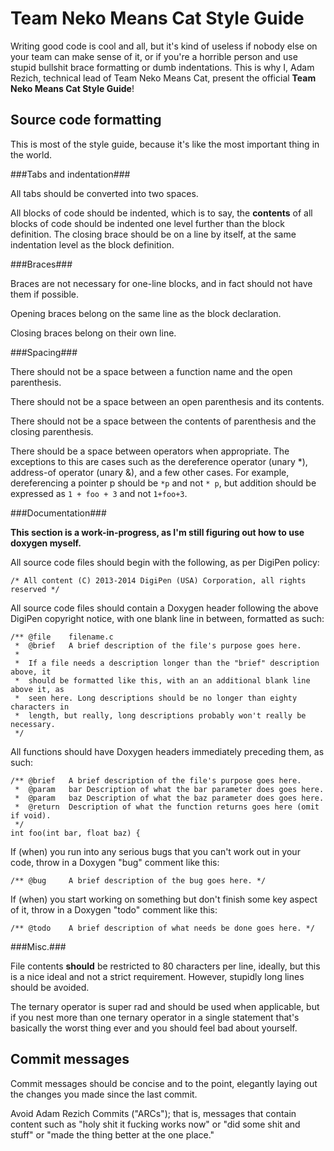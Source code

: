 Team Neko Means Cat Style Guide
===============================

Writing good code is cool and all, but it's kind of useless if nobody else on your team can make sense of it, or if you're a horrible person and use stupid bullshit brace formatting or dumb indentations. This is why I, Adam Rezich, technical lead of Team Neko Means Cat, present the official **Team Neko Means Cat Style Guide**!

Source code formatting
----------------------

This is most of the style guide, because it's like the most important thing in the world.


###Tabs and indentation###

All tabs should be converted into two spaces.

All blocks of code should be indented, which is to say, the **contents** of all blocks of code should be indented one level further than the block definition. The closing brace should be on a line by itself, at the same indentation level as the block definition.


###Braces###

Braces are not necessary for one-line blocks, and in fact should not have them if possible.

Opening braces belong on the same line as the block declaration.

Closing braces belong on their own line.


###Spacing###

There should not be a space between a function name and the open parenthesis.

There should not be a space between an open parenthesis and its contents.

There should not be a space between the contents of parenthesis and the closing parenthesis.

There should be a space between operators when appropriate. The exceptions to this are cases such as the dereference operator (unary *), address-of operator (unary &), and a few other cases. For example, dereferencing a pointer p should be `*p` and not `* p`, but addition should be expressed as `1 + foo + 3` and not `1+foo+3`.


###Documentation###

**This section is a work-in-progress, as I'm still figuring out how to use doxygen myself.**

All source code files should begin with the following, as per DigiPen policy:

    /* All content (C) 2013-2014 DigiPen (USA) Corporation, all rights reserved */

All source code files should contain a Doxygen header following the above DigiPen copyright notice, with one blank line in between, formatted as such:

    /** @file    filename.c
     *  @brief   A brief description of the file's purpose goes here.
     *
     *  If a file needs a description longer than the "brief" description above, it
     *  should be formatted like this, with an an additional blank line above it, as
     *  seen here. Long descriptions should be no longer than eighty characters in
     *  length, but really, long descriptions probably won't really be necessary.
     */

All functions should have Doxygen headers immediately preceding them, as such:

    /** @brief   A brief description of the file's purpose goes here.
     *  @param	 bar Description of what the bar parameter does goes here.
     *  @param   baz Description of what the baz parameter does goes here.
     *  @return  Description of what the function returns goes here (omit if void).
     */
    int foo(int bar, float baz) {

If (when) you run into any serious bugs that you can't work out in your code, throw in a Doxygen "bug" comment like this:

    /** @bug	 A brief description of the bug goes here. */

If (when) you start working on something but don't finish some key aspect of it, throw in a Doxygen "todo" comment like this:

    /** @todo	 A brief description of what needs be done goes here. */


###Misc.###

File contents **should** be restricted to 80 characters per line, ideally, but this is a nice ideal and not a strict requirement. However, stupidly long lines should be avoided.

The ternary operator is super rad and should be used when applicable, but if you nest more than one ternary operator in a single statement that's basically the worst thing ever and you should feel bad about yourself.


Commit messages
---------------

Commit messages should be concise and to the point, elegantly laying out the changes you made since the last commit.

Avoid Adam Rezich Commits ("ARCs"); that is, messages that contain content such as "holy shit it fucking works now" or "did some shit and stuff" or "made the thing better at the one place."
